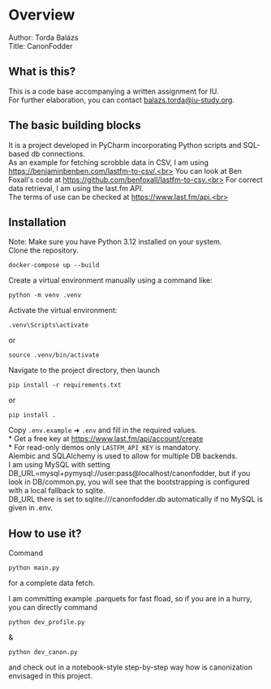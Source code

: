 # Overview

Author: Torda Balázs  
Title: CanonFodder


## What is this?

This is a code base accompanying a written assignment for IU.<br>
For further elaboration, you can contact balazs.torda@iu-study.org.

## The basic building blocks

It is a project developed in PyCharm incorporating Python scripts and SQL-based db connections.<br>
As an example for fetching scrobble data in CSV, I am using https://benjaminbenben.com/lastfm-to-csv/.<br>
You can look at Ben Foxall's code at https://github.com/benfoxall/lastfm-to-csv.<br>
For correct data retrieval, I am using the last.fm API.<br>
The terms of use can be checked at https://www.last.fm/api.<br>

## Installation

Note: Make sure you have Python 3.12 installed on your system.<br>
Clone the repository.<br>
```shell
docker-compose up --build
```
Create a virtual environment manually using a command like:<br>
```shell
python -m venv .venv
```
Activate the virtual environment:<br>
```shell
.venv\Scripts\activate
```
or
```shell
source .venv/bin/activate
```
Navigate to the project directory, then launch<br>
```shell
pip install -r requirements.txt
```
or
```shell
pip install .
```
Copy `.env.example` ➜ `.env` and fill in the required values.<br> 
      * Get a free key at https://www.last.fm/api/account/create<br> 
      * For read-only demos only `LASTFM_API_KEY` is mandatory.<br>
Alembic and SQLAlchemy is used to allow for multiple DB backends.<br>
I am using MySQL with setting DB_URL=mysql+pymysql://user:pass@localhost/canonfodder,
but if you look in DB/common.py, you will see that the bootstrapping is configured with a local fallback to sqlite.<br>
DB_URL there is set to sqlite:///canonfodder.db automatically if no MySQL is given in .env.

## How to use it?
Command
```shell
python main.py
```
for a complete data fetch.

I am committing example .parquets for fast fload, so if you are in a hurry,
you can directly command
```shell
python dev_profile.py
```
&
```shell
python dev_canon.py
```
and check out in a notebook-style step-by-step way how is canonization envisaged in this project.
